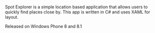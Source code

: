 


Spot Explorer is a simple location based application that allows users to quickly find places close by. This app is written in C# and uses XAML for layout.



Released on Windows Phone 8 and 8.1
